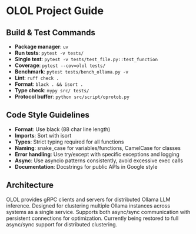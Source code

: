 # OLOL Project Guide

## Build & Test Commands
- **Package manager**: `uv`
- **Run tests**: `pytest -v tests/`
- **Single test**: `pytest -v tests/test_file.py::test_function`
- **Coverage**: `pytest --cov=olol tests/`
- **Benchmark**: `pytest tests/bench_ollama.py -v`
- **Lint**: `ruff check .`
- **Format**: `black . && isort .`
- **Type check**: `mypy src/ tests/`
- **Protocol buffer**: `python src/script/oprotob.py`

## Code Style Guidelines
- **Format**: Use black (88 char line length)
- **Imports**: Sort with isort
- **Types**: Strict typing required for all functions
- **Naming**: snake_case for variables/functions, CamelCase for classes
- **Error handling**: Use try/except with specific exceptions and logging
- **Async**: Use asyncio patterns consistently, avoid excessive exec calls
- **Documentation**: Docstrings for public APIs in Google style

## Architecture
OLOL provides gRPC clients and servers for distributed Ollama LLM inference.
Designed for clustering multiple Ollama instances across systems as a single service.
Supports both async/sync communication with persistent connections for optimization.
Currently being restored to full async/sync support for distributed clustering.